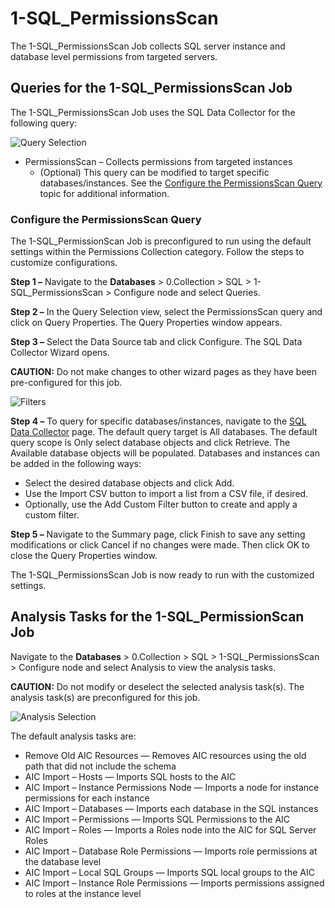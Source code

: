 # 1-SQL\_PermissionsScan

The 1-SQL\_PermissionsScan Job collects SQL server instance and database level permissions from targeted servers.

## Queries for the 1-SQL\_PermissionsScan Job

The 1-SQL\_PermissionsScan Job uses the SQL Data Collector for the following query:

![Query Selection](/img/product_docs/accessanalyzer/accessanalyzer/enterpriseauditor/solutions/databases/sql/collection/sqljobgroup6.png)

- PermissionsScan – Collects permissions from targeted instances
  - (Optional) This query can be modified to target specific databases/instances. See the [Configure the PermissionsScan Query](#Configure-the-PermissionsScan-Query) topic for additional information.

### Configure the PermissionsScan Query

The 1-SQL\_PermissionScan Job is preconfigured to run using the default settings within the Permissions Collection category. Follow the steps to customize configurations.

__Step 1 –__ Navigate to the __Databases__ > 0.Collection > SQL > 1-SQL\_PermissionsScan > Configure node and select Queries.

__Step 2 –__ In the Query Selection view, select the PermissionsScan query and click on Query Properties. The Query Properties window appears.

__Step 3 –__ Select the Data Source tab and click Configure. The SQL Data Collector Wizard opens.

__CAUTION:__ Do not make changes to other wizard pages as they have been pre-configured for this job.

![Filters](/img/product_docs/accessanalyzer/accessanalyzer/enterpriseauditor/solutions/databases/azuresql/collection/1sqlpermissionscanfilterpage.png)

__Step 4 –__ To query for specific databases/instances, navigate to the [SQL Data Collector](/docs/accessanalyzer/accessanalyzer/enterpriseauditor/admin/datacollector/sql/overview.md) page. The default query target is All databases. The default query scope is Only select database objects and click Retrieve. The Available database objects will be populated. Databases and instances can be added in the following ways:

- Select the desired database objects and click Add.
- Use the Import CSV button to import a list from a CSV file, if desired.
- Optionally, use the Add Custom Filter button to create and apply a custom filter.

__Step 5 –__ Navigate to the Summary page, click Finish to save any setting modifications or click Cancel if no changes were made. Then click OK to close the Query Properties window.

The 1-SQL\_PermissionsScan Job is now ready to run with the customized settings.

## Analysis Tasks for the 1-SQL\_PermissionScan Job

Navigate to the __Databases__ > 0.Collection > SQL > 1-SQL\_PermissionsScan > Configure node and select Analysis to view the analysis tasks.

__CAUTION:__ Do not modify or deselect the selected analysis task(s). The analysis task(s) are preconfigured for this job.

![Analysis Selection](/img/product_docs/accessanalyzer/accessanalyzer/enterpriseauditor/solutions/databases/sql/collection/sqljobgroup8.png)

The default analysis tasks are:

- Remove Old AIC Resources — Removes AIC resources using the old path that did not include the schema
- AIC Import – Hosts — Imports SQL hosts to the AIC
- AIC Import – Instance Permissions Node — Imports a node for instance permissions for each instance
- AIC Import – Databases — Imports each database in the SQL instances
- AIC Import – Permissions — Imports SQL Permissions to the AIC
- AIC Import – Roles — Imports a Roles node into the AIC for SQL Server Roles
- AIC Import – Database Role Permissions — Imports role permissions at the database level
- AIC Import – Local SQL Groups — Imports SQL local groups to the AIC
- AIC Import – Instance Role Permissions — Imports permissions assigned to roles at the instance level
